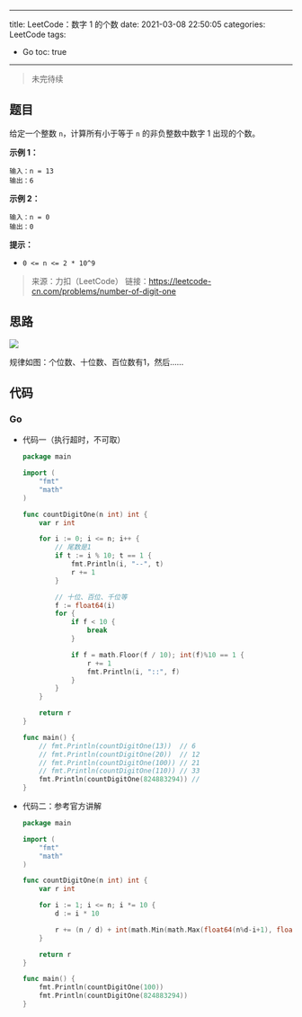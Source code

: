 ----
title: LeetCode：数字 1 的个数
date: 2021-03-08 22:50:05
categories: LeetCode
tags: 
- Go
toc: true
----

> 未完待续

## 题目

给定一个整数 `n`，计算所有小于等于 `n` 的非负整数中数字 1 出现的个数。

**示例 1：**

```
输入：n = 13
输出：6
```

**示例 2：**

```
输入：n = 0
输出：0
```

<!-- more -->

**提示：**

- `0 <= n <= 2 * 10^9`

> 来源：力扣（LeetCode）
> 链接：https://leetcode-cn.com/problems/number-of-digit-one

## 思路

![](https://s.flc.io/2021-03-09-20-41-49.png)

规律如图：个位数、十位数、百位数有1，然后……

## 代码

### Go

- 代码一（执行超时，不可取）

    ```go
    package main

    import (
        "fmt"
        "math"
    )

    func countDigitOne(n int) int {
        var r int

        for i := 0; i <= n; i++ {
            // 尾数是1
            if t := i % 10; t == 1 {
                fmt.Println(i, "--", t)
                r += 1
            }

            // 十位、百位、千位等
            f := float64(i)
            for {
                if f < 10 {
                    break
                }

                if f = math.Floor(f / 10); int(f)%10 == 1 {
                    r += 1
                    fmt.Println(i, "::", f)
                }
            }
        }

        return r
    }

    func main() {
        // fmt.Println(countDigitOne(13))  // 6
        // fmt.Println(countDigitOne(20))  // 12
        // fmt.Println(countDigitOne(100)) // 21
        // fmt.Println(countDigitOne(110)) // 33
        fmt.Println(countDigitOne(824883294)) //
    }
    ```

- 代码二：参考官方讲解

    ```go
    package main

    import (
        "fmt"
        "math"
    )

    func countDigitOne(n int) int {
        var r int

        for i := 1; i <= n; i *= 10 {
            d := i * 10

            r += (n / d) + int(math.Min(math.Max(float64(n%d-i+1), float64(0)), float64(i)))
        }

        return r
    }

    func main() {
        fmt.Println(countDigitOne(100))
        fmt.Println(countDigitOne(824883294))
    }
    ```